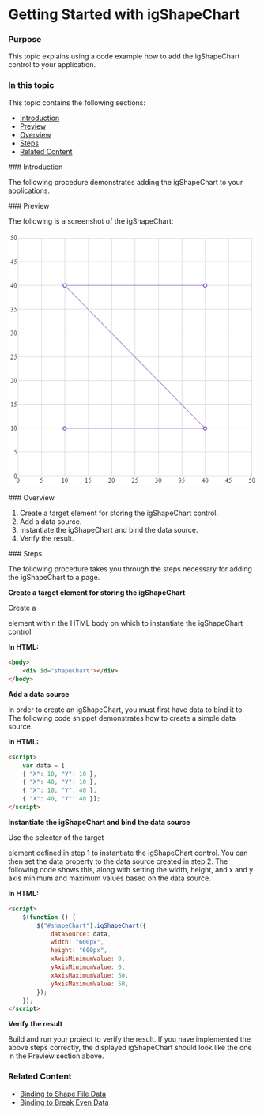 ﻿<!--
|metadata|
{
    "fileName": "shapechart-getting-started-with-shapechart",
    "controlName": "igShapeChart",
    "tags": ["API", "ShapeChart", "GettingStarted"]
}
|metadata|
-->

# Getting Started with igShapeChart

### Purpose

This topic explains using a code example how to add the igShapeChart control to your application.

### In this topic

This topic contains the following sections:

- [Introduction](#Introduction)
- [Preview](#Preview)
- [Overview](#Overview)
- [Steps](#Steps)
- [Related Content](#Related)

<a id="Introduction" />
### Introduction

The following procedure demonstrates adding the igShapeChart to your applications.

<a id="Preview" />
### Preview

The following is a screenshot of the igShapeChart:

![](images/shapechart_getting_started.png)

<a id="Overview" />
### Overview

1. Create a target element for storing the igShapeChart control.
2. Add a data source.
3. Instantiate the igShapeChart and bind the data source.
4. Verify the result.

<a id="Steps" />
### Steps

The following procedure takes you through the steps necessary for adding the igShapeChart to a page.

**Create a target element for storing the igShapeChart**

Create a <div> element within the HTML body on which to instantiate the igShapeChart control.

**In HTML:**
```html
<body>
    <div id="shapeChart"></div>
</body>
```

**Add a data source**

In order to create an igShapeChart, you must first have data to bind it to. The following code snippet demonstrates how to create a simple data source.

**In HTML:**
```html
<script>
    var data = [
    { "X": 10, "Y": 10 },
    { "X": 40, "Y": 10 },
    { "X": 10, "Y": 40 },
    { "X": 40, "Y": 40 }];
</script>
```

**Instantiate the igShapeChart and bind the data source**

Use the selector of the target <div> element defined in step 1 to instantiate the igShapeChart control. You can then set the data property to the data source created in step 2. The following code shows this, along with setting the width, height, and x and y axis minimum and maximum values based on the data source.

**In HTML:**
```html
<script>
    $(function () {
        $("#shapeChart").igShapeChart({                
            dataSource: data,
            width: "600px",
            height: "600px",
            xAxisMinimumValue: 0,
            yAxisMinimumValue: 0,
            xAxisMaximumValue: 50,
            yAxisMaximumValue: 50,
        });
    });
</script>
```

**Verify the result**

Build and run your project to verify the result. If you have implemented the above steps correctly, the displayed igShapeChart should look like the one in the Preview section above.

### Related Content

- [Binding to Shape File Data](shapechart-binding-to-shapefile-data.html)
- [Binding to Break Even Data](shapechart-binding-to-break-even-data.html)